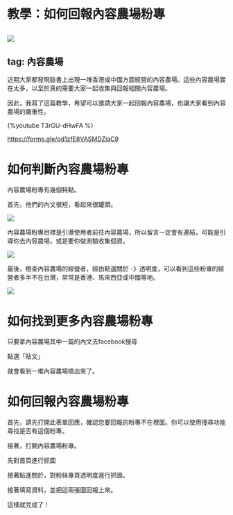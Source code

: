 # 教學：如何回報內容農場粉專

![](https://s3-ap-northeast-1.amazonaws.com/g0v-hackmd-images/uploads/upload_7694b2f962aa96064eb6dbcc6308816e.png)
---
tag: 內容農場
---

近期大家都發現臉書上出現一堆香港或中國方面經營的內容農場。這些內容農場實在太多，以至於真的需要大家一起收集與回報相關內容農場。

因此，我寫了這篇教學，希望可以邀請大家一起回報內容農場，也讓大家看到內容農場的嚴重性。

{%youtube T3rGU-dHwFA %}

https://forms.gle/od1zfE8VASMDZiaC9


# 如何判斷內容農場粉專

內容農場粉專有幾個特點。

首先，他們的內文很短，看起來很罐頭。

![](https://s3-ap-northeast-1.amazonaws.com/g0v-hackmd-images/uploads/upload_778ed36a5c49cefe62d21f674d9bf38d.png)


內容農場粉專目標是引導使用者前往內容農場，所以留言一定會有連結，可能是引導你去內容農場，或是要你做測驗收集個資。

![](https://s3-ap-northeast-1.amazonaws.com/g0v-hackmd-images/uploads/upload_cf6b9f7aae9e108bc81ee9ec9a869a14.png)


最後，檢查內容農場的經營者，經由點選關於 -》透明度，可以看到這些粉專的經營者多半不在台灣，常常是香港、馬來西亞或中國等地。

![](https://s3-ap-northeast-1.amazonaws.com/g0v-hackmd-images/uploads/upload_62b848606a4ff1a126f6f4f9139aefa1.png)



# 如何找到更多內容農場粉專

只要拿內容農場其中一篇的內文去facebook搜尋

點選「貼文」

就會看到一堆內容農場噴出來了。


# 如何回報內容農場粉專

首先，請先打開此表單回應，確認您要回報的粉專不在裡面。你可以使用搜尋功能尋找是否有這個粉專。

接著，打開內容農場粉專。

先對首頁進行抓圖

接著點進關於，對粉絲專頁透明度進行抓圖。

接著填寫資料，並把這兩張圖回報上來。

這樣就完成了！





